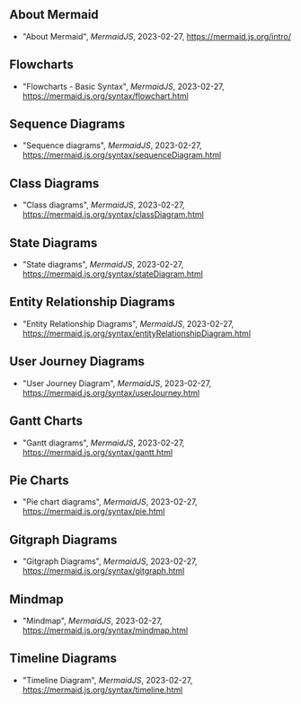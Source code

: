 ## About Mermaid
- "About Mermaid", *MermaidJS*, 2023-02-27, https://mermaid.js.org/intro/

## Flowcharts
- "Flowcharts - Basic Syntax", *MermaidJS*, 2023-02-27, https://mermaid.js.org/syntax/flowchart.html

## Sequence Diagrams
- "Sequence diagrams", *MermaidJS*, 2023-02-27, https://mermaid.js.org/syntax/sequenceDiagram.html

## Class Diagrams
- "Class diagrams", *MermaidJS*, 2023-02-27, https://mermaid.js.org/syntax/classDiagram.html

## State Diagrams
- "State diagrams", *MermaidJS*, 2023-02-27, https://mermaid.js.org/syntax/stateDiagram.html

## Entity Relationship Diagrams
- "Entity Relationship Diagrams", *MermaidJS*, 2023-02-27, https://mermaid.js.org/syntax/entityRelationshipDiagram.html

## User Journey Diagrams
- "User Journey Diagram", *MermaidJS*, 2023-02-27, https://mermaid.js.org/syntax/userJourney.html

## Gantt Charts
- "Gantt diagrams", *MermaidJS*, 2023-02-27, https://mermaid.js.org/syntax/gantt.html

## Pie Charts
- "Pie chart diagrams", *MermaidJS*, 2023-02-27, https://mermaid.js.org/syntax/pie.html

## Gitgraph Diagrams
- "Gitgraph Diagrams", *MermaidJS*, 2023-02-27, https://mermaid.js.org/syntax/gitgraph.html

## Mindmap
- "Mindmap", *MermaidJS*, 2023-02-27, https://mermaid.js.org/syntax/mindmap.html

## Timeline Diagrams
- "Timeline Diagram", *MermaidJS*, 2023-02-27, https://mermaid.js.org/syntax/timeline.html
